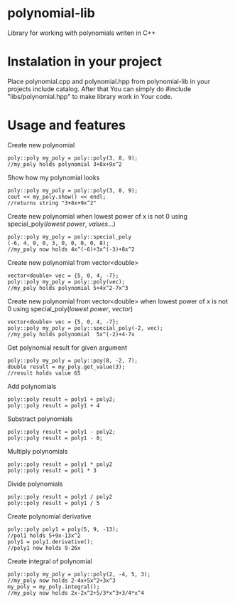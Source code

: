 # polynomial-lib
Library for working with polynomials writen in C++

# Instalation in your project
Place polynomial.cpp and polynomial.hpp from polynomial-lib in your projects include catalog.
After that You can simply do #include "libs/polynomial.hpp" to make library work in Your code.

# Usage and features
Create new polynomial</br>
```
poly::poly my_poly = poly::poly(3, 8, 9);
//my_poly holds polynomial 3+8x+9x^2
```
Show how my polynomial looks
```
poly::poly my_poly = poly::poly(3, 8, 9);
cout << my_poly.show() << endl;
//returns string "3+8x+9x^2"
```
Create new polynomial when lowest power of x is not 0 using special_poly(*lowest power*, *values*...)
```
poly::poly my_poly = poly::special_poly
(-6, 4, 0, 0, 3, 0, 0, 0, 0, 8);
//my_poly now holds 4x^(-6)+3x^(-3)+8x^2
```

Create new polynomial from vector\<double\>
```
vector<double> vec = {5, 0, 4, -7};
poly::poly my_poly = poly::poly(vec);
//my_poly holds polynomial 5+4x^2-7x^3
```

Create new polynomial from vector\<double\> when lowest power of x is not 0 using special_poly(*lowest power*, *vector*)
```
vector<double> vec = {5, 0, 4, -7};
poly::poly my_poly = poly::special_poly(-2, vec);
//my_poly holds polynomial  5x^(-2)+4-7x
```

Get polynomial result for given argument</br>
```
poly::poly my_poly = poly::poy(8, -2, 7);
double result = my_poly.get_value(3);
//result holds value 65
```

Add polynomials</br>
```
poly::poly result = poly1 + poly2;
poly::poly result = poly1 + 4
```

Substract polynomials</br>
```
poly::poly result = poly1 - poly2;
poly::poly result = poly1 - 8;
```

Multiply polynomials</br>
```
poly::poly result = poly1 * poly2
poly::poly result = pol1 * 3
```

Divide polynomials</br>
```
poly::poly result = poly1 / poly2
poly::poly result = poly1 / 5
```

Create polynomial derivative</br>
```
poly::poly poly1 = poly(5, 9, -13);
//pol1 holds 5+9x-13x^2
poly1 = poly1.derivative();
//poly1 now holds 9-26x
```
Create integral of polynomial</br>
```
poly::poly my_poly = poly::poly(2, -4, 5, 3);
//my_poly now holds 2-4x+5x^2+3x^3
my_poly = my_poly.integral();
//my_poly now holds 2x-2x^2+5/3*x^3+3/4*x^4

```
